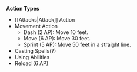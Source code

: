 **Action Types**
- [[Attacks|Attack]] Action
- Movement Action
	- Dash (2 AP): Move 10 feet.
	- Move (6 AP): Move 30 feet.
	- Sprint (5 AP): Move 50 feet in a straight line.
- Casting Spells(?)
- Using Abilities
- Reload (6 AP)